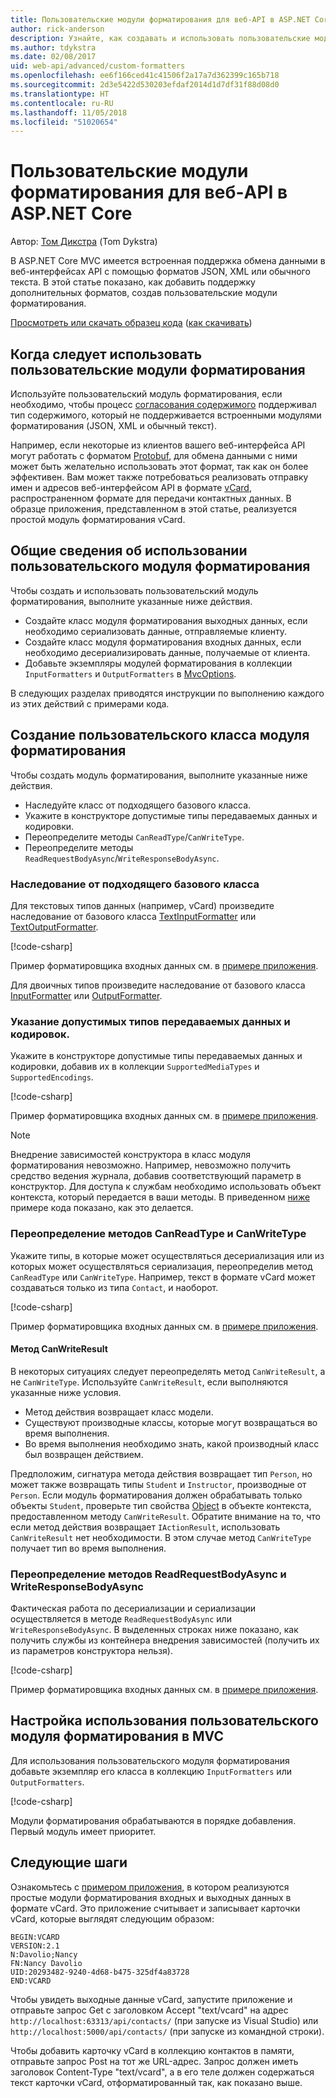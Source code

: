 ```yaml
---
title: Пользовательские модули форматирования для веб-API в ASP.NET Core
author: rick-anderson
description: Узнайте, как создавать и использовать пользовательские модули форматирования для веб-интерфейсов API в ASP.NET Core.
ms.author: tdykstra
ms.date: 02/08/2017
uid: web-api/advanced/custom-formatters
ms.openlocfilehash: ee6f166ced41c41506f2a17a7d362399c165b718
ms.sourcegitcommit: 2d3e5422d530203efdaf2014d1d7df31f88d08d0
ms.translationtype: HT
ms.contentlocale: ru-RU
ms.lasthandoff: 11/05/2018
ms.locfileid: "51020654"
---
```

# <a name="custom-formatters-in-aspnet-core-web-api"></a>Пользовательские модули форматирования для веб-API в ASP.NET Core

Автор: [Том Дикстра](https://github.com/tdykstra) (Tom Dykstra)

В ASP.NET Core MVC имеется встроенная поддержка обмена данными в веб-интерфейсах API с помощью форматов JSON, XML или обычного текста. В этой статье показано, как добавить поддержку дополнительных форматов, создав пользовательские модули форматирования.

[Просмотреть или скачать образец кода](https://github.com/aspnet/Docs/tree/master/aspnetcore/web-api/advanced/custom-formatters/sample) ([как скачивать](xref:index#how-to-download-a-sample))

## <a name="when-to-use-custom-formatters"></a>Когда следует использовать пользовательские модули форматирования

Используйте пользовательский модуль форматирования, если необходимо, чтобы процесс [согласования содержимого](xref:web-api/advanced/formatting#content-negotiation) поддерживал тип содержимого, который не поддерживается встроенными модулями форматирования (JSON, XML и обычный текст).

Например, если некоторые из клиентов вашего веб-интерфейса API могут работать с форматом [Protobuf](https://github.com/google/protobuf), для обмена данными с ними может быть желательно использовать этот формат, так как он более эффективен. Вам может также потребоваться реализовать отправку имен и адресов веб-интерфейсом API в формате [vCard](https://wikipedia.org/wiki/VCard), распространенном формате для передачи контактных данных. В образце приложения, представленном в этой статье, реализуется простой модуль форматирования vCard.

## <a name="overview-of-how-to-use-a-custom-formatter"></a>Общие сведения об использовании пользовательского модуля форматирования

Чтобы создать и использовать пользовательский модуль форматирования, выполните указанные ниже действия.

* Создайте класс модуля форматирования выходных данных, если необходимо сериализовать данные, отправляемые клиенту.
* Создайте класс модуля форматирования входных данных, если необходимо десериализировать данные, получаемые от клиента.
* Добавьте экземпляры модулей форматирования в коллекции `InputFormatters` и `OutputFormatters` в [MvcOptions](/dotnet/api/microsoft.aspnetcore.mvc.mvcoptions).

В следующих разделах приводятся инструкции по выполнению каждого из этих действий с примерами кода.

## <a name="how-to-create-a-custom-formatter-class"></a>Создание пользовательского класса модуля форматирования

Чтобы создать модуль форматирования, выполните указанные ниже действия.

* Наследуйте класс от подходящего базового класса.
* Укажите в конструкторе допустимые типы передаваемых данных и кодировки.
* Переопределите методы `CanReadType`/`CanWriteType`.
* Переопределите методы `ReadRequestBodyAsync`/`WriteResponseBodyAsync`.
  
### <a name="derive-from-the-appropriate-base-class"></a>Наследование от подходящего базового класса

Для текстовых типов данных (например, vCard) произведите наследование от базового класса [TextInputFormatter](/dotnet/api/microsoft.aspnetcore.mvc.formatters.textinputformatter) или [TextOutputFormatter](/dotnet/api/microsoft.aspnetcore.mvc.formatters.textoutputformatter).

[!code-csharp[](custom-formatters/sample/Formatters/VcardOutputFormatter.cs?name=classdef)]

Пример форматировщика входных данных см. в [примере приложения](https://github.com/aspnet/Docs/tree/master/aspnetcore/web-api/advanced/custom-formatters/sample).

Для двоичных типов произведите наследование от базового класса [InputFormatter](/dotnet/api/microsoft.aspnetcore.mvc.formatters.inputformatter) или [OutputFormatter](/dotnet/api/microsoft.aspnetcore.mvc.formatters.outputformatter).

### <a name="specify-valid-media-types-and-encodings"></a>Указание допустимых типов передаваемых данных и кодировок.

Укажите в конструкторе допустимые типы передаваемых данных и кодировки, добавив их в коллекции `SupportedMediaTypes` и `SupportedEncodings`.

[!code-csharp[](custom-formatters/sample/Formatters/VcardOutputFormatter.cs?name=ctor&highlight=3,5-6)]

Пример форматировщика входных данных см. в [примере приложения](https://github.com/aspnet/Docs/tree/master/aspnetcore/web-api/advanced/custom-formatters/sample).

> [!NOTE]
> Внедрение зависимостей конструктора в класс модуля форматирования невозможно. Например, невозможно получить средство ведения журнала, добавив соответствующий параметр в конструктор. Для доступа к службам необходимо использовать объект контекста, который передается в ваши методы. В приведенном [ниже](#read-write) примере кода показано, как это делается.

### <a name="override-canreadtypecanwritetype"></a>Переопределение методов CanReadType и CanWriteType

Укажите типы, в которые может осуществляться десериализация или из которых может осуществляться сериализация, переопределив метод `CanReadType` или `CanWriteType`. Например, текст в формате vCard может создаваться только из типа `Contact`, и наоборот.

[!code-csharp[](custom-formatters/sample/Formatters/VcardOutputFormatter.cs?name=canwritetype)]

Пример форматировщика входных данных см. в [примере приложения](https://github.com/aspnet/Docs/tree/master/aspnetcore/web-api/advanced/custom-formatters/sample).

#### <a name="the-canwriteresult-method"></a>Метод CanWriteResult

В некоторых ситуациях следует переопределять метод `CanWriteResult`, а не `CanWriteType`. Используйте `CanWriteResult`, если выполняются указанные ниже условия.

* Метод действия возвращает класс модели.
* Существуют производные классы, которые могут возвращаться во время выполнения.
* Во время выполнения необходимо знать, какой производный класс был возвращен действием.

Предположим, сигнатура метода действия возвращает тип `Person`, но может также возвращать типы `Student` и `Instructor`, производные от `Person`. Если модуль форматирования должен обрабатывать только объекты `Student`, проверьте тип свойства [Object](/dotnet/api/microsoft.aspnetcore.mvc.formatters.outputformattercanwritecontext#Microsoft_AspNetCore_Mvc_Formatters_OutputFormatterCanWriteContext_Object) в объекте контекста, предоставленном методу `CanWriteResult`. Обратите внимание на то, что если метод действия возвращает `IActionResult`, использовать `CanWriteResult` нет необходимости. В этом случае метод `CanWriteType` получает тип во время выполнения.

<a id="read-write"></a>
### <a name="override-readrequestbodyasyncwriteresponsebodyasync"></a>Переопределение методов ReadRequestBodyAsync и WriteResponseBodyAsync

Фактическая работа по десериализации и сериализации осуществляется в методе `ReadRequestBodyAsync` или `WriteResponseBodyAsync`. В выделенных строках ниже показано, как получить службы из контейнера внедрения зависимостей (получить их из параметров конструктора нельзя).

[!code-csharp[](custom-formatters/sample/Formatters/VcardOutputFormatter.cs?name=writeresponse&highlight=3-4)]

Пример форматировщика входных данных см. в [примере приложения](https://github.com/aspnet/Docs/tree/master/aspnetcore/web-api/advanced/custom-formatters/sample).

## <a name="how-to-configure-mvc-to-use-a-custom-formatter"></a>Настройка использования пользовательского модуля форматирования в MVC

Для использования пользовательского модуля форматирования добавьте экземпляр его класса в коллекцию `InputFormatters` или `OutputFormatters`.

[!code-csharp[](custom-formatters/sample/Startup.cs?name=mvcoptions&highlight=3-4)]

Модули форматирования обрабатываются в порядке добавления. Первый модуль имеет приоритет.

## <a name="next-steps"></a>Следующие шаги

Ознакомьтесь с [примером приложения](https://github.com/aspnet/Docs/tree/master/aspnetcore/web-api/advanced/custom-formatters/sample), в котором реализуются простые модули форматирования входных и выходных данных в формате vCard. Это приложение считывает и записывает карточки vCard, которые выглядят следующим образом:

```
BEGIN:VCARD
VERSION:2.1
N:Davolio;Nancy
FN:Nancy Davolio
UID:20293482-9240-4d68-b475-325df4a83728
END:VCARD
```

Чтобы увидеть выходные данные vCard, запустите приложение и отправьте запрос Get с заголовком Accept "text/vcard" на адрес `http://localhost:63313/api/contacts/` (при запуске из Visual Studio) или `http://localhost:5000/api/contacts/` (при запуске из командной строки).

Чтобы добавить карточку vCard в коллекцию контактов в памяти, отправьте запрос Post на тот же URL-адрес. Запрос должен иметь заголовок Content-Type "text/vcard", а в его теле должен содержаться текст карточки vCard, отформатированный так, как показано выше.
